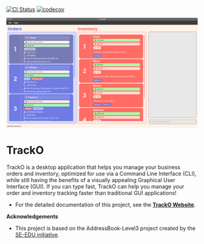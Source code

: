 [![CI Status](https://github.com/AY2223S1-CS2103T-W15-3/tp/workflows/Java%20CI/badge.svg)](https://github.com/AY2223S1-CS2103T-W15-3/tp/actions)
[![codecov](https://codecov.io/gh/AY2223S1-CS2103T-W15-3/tp/branch/master/graph/badge.svg?token=H2G32SVMDR)](https://codecov.io/gh/AY2223S1-CS2103T-W15-3/tp)

![Ui](docs/images/Ui.png)

# TrackO

TrackO is a desktop application that helps you manage your business orders and inventory, optimized for use via a
Command Line Interface (CLI), while still having the benefits of a visually appealing Graphical User Interface (GUI).
If you can type fast, TrackO can help you manage your order and inventory tracking faster than traditional GUI
applications!

* For the detailed documentation of this project, see the **[TrackO Website](https://ay2223s1-cs2103t-w15-3.github.io/tp/)**.

**Acknowledgements**

* This project is based on the AddressBook-Level3 project created by the [SE-EDU initiative](https://se-education.org).
